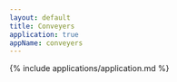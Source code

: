 ```yaml
---
layout: default
title: Conveyers
application: true
appName: conveyers
---
```


{% include applications/application.md %}
